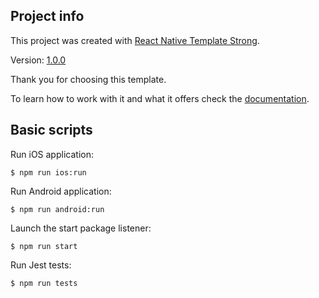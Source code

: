 ## Project info

This project was created with [React Native Template Strong](https://svbutko.github.io/react-native-template-strong/).

Version: [1.0.0](https://github.com/svbutko/react-native-template-strong/releases/tag/v1.0.0)

Thank you for choosing this template.

To learn how to work with it and what it offers check the [documentation](https://svbutko.github.io/react-native-template-strong/docs/getting-started).

## Basic scripts

Run iOS application:
```shell
$ npm run ios:run
```

Run Android application:
```shell
$ npm run android:run
```

Launch the start package listener:
```shell
$ npm run start
```

Run Jest tests:
```shell
$ npm run tests
```

